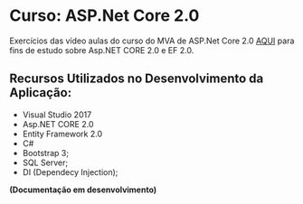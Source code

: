 # Curso: ASP.Net Core 2.0

Exercícios das vídeo aulas do curso do MVA de ASP.Net Core 2.0 [AQUI](https://mva.microsoft.com/learning-path/asp-net-core-2-0-23?WT.mc_id=javascript-0000-gllemos#) para fins de estudo sobre Asp.NET CORE 2.0 e EF 2.0.

## Recursos Utilizados no Desenvolvimento da Aplicação:

- Visual Studio 2017
- Asp.NET CORE 2.0
- Entity Framework 2.0
- C#
- Bootstrap 3;
- SQL Server;
- DI (Dependecy Injection);

**(Documentação em desenvolvimento)**

